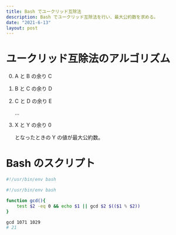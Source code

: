 ```yaml
---
title: Bash でユークリッド互除法
description: Bash でユークリッド互除法を行い、最大公約数を求める。
date: "2021-6-13"
layout: post
---
```


# ユークリッド互除法のアルゴリズム

0. A と B の余り C
0. B と C の余り D
0. C と D の余り E

    ...
0. X と Y の余り 0

    となったときの Y の値が最大公約数。

# Bash のスクリプト
```sh
#!/usr/bin/env bash

#!/usr/bin/env bash

function gcd(){
    test $2 -eq 0 && echo $1 || gcd $2 $(($1 % $2))
}

gcd 1071 1029
# 21
```